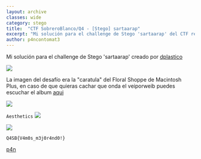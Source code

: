 ```yaml
---
layout: archive
classes: wide
category: stego
title:  "CTF SobreroBlanco/Q4 - [Stego] sartaarap"
excerpt: "Mi solución para el challenge de Stego 'sartaarap' del CTF realizado por Sombrero Blanco y Q4"
author: p4ncontomat3
---
```

Mi solución para el challenge de Stego 'sartaarap' creado por [dplastico](https://dplastico.me) 

![](https://uroven4.github.io/assets/images/content/Q4SB/sartaarap/desc_sartaarap.jpg)

La imagen del desafío era la "caratula" del Floral Shoppe de Macintosh Plus, en caso de que quieras cachar que onda el veiporweib puedes escuchar el album [aqui](https://vektroid.bandcamp.com/album/floral-shoppe)

![](https://uroven4.github.io/assets/images/content/Q4SB/sartaarap/image_sartaarap.jpg)

`Aesthetics`
![](https://i.redd.it/tkwk9fm5riz01.jpg)

![](https://uroven4.github.io/assets/images/content/Q4SB/sartaarap/audio_sartaarap.jpg)

`Q4SB{V4m0s_m3j0r4nd0!}`


[p4n](https://www.hackthebox.eu/home/users/profile/140674)